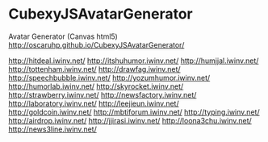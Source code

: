 # CubexyJSAvatarGenerator
Avatar Generator (Canvas html5)
http://oscaruhp.github.io/CubexyJSAvatarGenerator/

http://hitdeal.iwinv.net/ http://itshuhumor.iwinv.net/ http://humjjal.iwinv.net/ http://tottenham.iwinv.net/ http://drawfag.iwinv.net/ http://speechbubble.iwinv.net/ http://yozumhumor.iwinv.net/ http://humorlab.iwinv.net/ http://skyrocket.iwinv.net/ http://strawberry.iwinv.net/ http://newsfactory.iwinv.net/ http://laboratory.iwinv.net/ http://leejieun.iwinv.net/ http://goldcoin.iwinv.net/ http://mbtiforum.iwinv.net/ http://typing.iwinv.net/ http://airdrop.iwinv.net/ http://jjirasi.iwinv.net/ http://loona3chu.iwinv.net/ http://news3line.iwinv.net/
